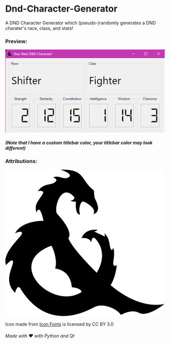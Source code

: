 # Dnd-Character-Generator
A DND Character Generator which (pseudo-)randomly generates a DND charater's race, class, and stats! 


### Preview:
![](assets/app.png)

##### (Note that I have a custom titlebar color, your titlebar color may look different)


### Attributions:
![](assets/window-icon.png)
<div>Icon made from <a href="http://www.onlinewebfonts.com/icon">Icon Fonts</a> is licensed by CC BY 3.0</div>


###### Made with ❤️ with Python and Qt
